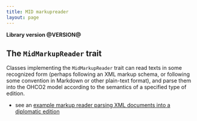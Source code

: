 ```yaml
---
title: MID markupreader
layout: page
---
```


**Library version @VERSION@**

## The `MidMarkupReader` trait

Classes implementing the `MidMarkupReader` trait can read texts in some recognized form (perhaps following an XML markup schema, or following some convention in Markdown or other plain-text format), and parse them into the OHCO2 model according to the semantics of a specified type of edition.


- see an [example markup reader parsing XML documents into a diplomatic edition](./proseab/)
